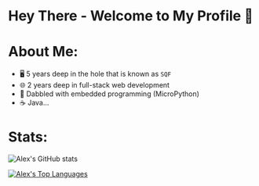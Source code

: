 # Hey There - Welcome to My Profile 👋

# About Me:
- 🖥️ 5 years deep in the hole that is known as `SQF`
- 🌐 2 years deep in full-stack web development
- 🐍 Dabbled with embedded programming (MicroPython)
- ☕ Java...

# Stats:

![Alex's GitHub stats](https://github-readme-stats.vercel.app/api?username=Bluwolf00&show_icons=true&theme=radical)

[![Alex's Top Languages](https://github-readme-stats.vercel.app/api/top-langs/?username=Bluwolf00&layout=donut&hide=c%2B%2B&size_weight=0.5&count_weight=0.5)](https://github.com/anuraghazra/github-readme-stats)
